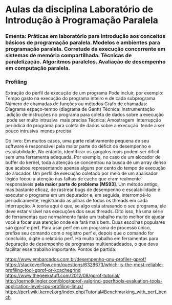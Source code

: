 <!-- TODO:  -->
# Aulas da disciplina Laboratório de Introdução à Programação Paralela 
### Ementa: Práticas em laboratório para introdução aos conceitos básicos de programação paralela. Modelos e ambientes para programação paralela. Corretude da execução concorrente em sistemas de memória compartilhada. Técnicas de paralelização. Algoritmos paralelos. Avaliação de desempenho em computação paralela. 

### Profiling ###

Extração do perfil da execução de um programa 
Pode incluir, por exemplo: 
Tempo gasto na execução do programa inteiro e de cada subprograma 
Número de chamadas de funções ou métodos 
Grafo de chamadas: Diagrama espaço-tempo (diagrama de Gantt) 
Técnica: Instrumentação 
  adição de instruções no programa para coleta de dados sobre a execução 
  pode ser muito intrusiva 
  mais precisa 
Técnica: Amostragem 
  interrupção periódica do programa para coleta de dados sobre a execução 
  tende a ser pouco intrusiva 
  menos precisa 
  
Do livro: 
Em muitos casos, uma parte relativamente pequena de seu software é responsável pela maior parte do déficit de desempenho e escalabilidade. No entanto, identificar os gargalos reais podem ser difícil sem uma ferramenta adequada. Por exemplo, no caso de um alocador de buffer do kernel, toda a atenção se concentrou na busca de um array denso que acabou representando apenas alguns por cento do tempo de execução do alocador. Um perfil de execução coletado por meio de um analisador lógico focou a atenção nas falhas de cache que eram realmente responsáveis **pela maior parte do problema [MS93]**. Um método antigo, mas bastante eficaz, de rastrear bugs de desempenho e escalabilidade é executar o programa em um depurador e, em seguida, interrompê-lo periodicamente, registrando as pilhas de todos os threads em cada interrupção. A teoria aqui é que, se algo está atrasando o seu programa, ele deve estar visível nas execuções dos seus threads. Dito isso, há uma série de ferramentas que normalmente farão um trabalho muito melhor de ajudar você a focar sua atenção onde ela fará mais bem. Duas escolhas populares são gprof e perf. Para usar perf em um programa de processo único, prefixe seu comando com o registro perf e, depois que o comando for concluído, digite o relatório perf. Há muito trabalho em ferramentas para depuração de desempenho de programas multiencadeados, o que deve facilitar esse trabalho importante. Pontos de partida: 

https://www.embarcados.com.br/desempenho-gnu-profiler-gprof/
https://stackoverflow.com/questions/6328673/which-is-the-most-reliable-profiling-tool-gprof-or-kcachegrind
https://www.thegeekstuff.com/2012/08/gprof-tutorial/
http://gernotklingler.com/blog/gprof-valgrind-gperftools-evaluation-tools-application-level-cpu-profiling-linux/
https://perf.wiki.kernel.org/index.php/Tutorial#Benchmarking_with_perf_bench
